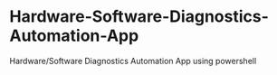 # Hardware-Software-Diagnostics-Automation-App
Hardware/Software Diagnostics Automation App using powershell
